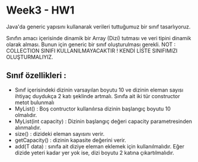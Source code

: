 # Week3 - HW1

Java'da generic yapısını kullanarak verileri tuttuğumuz bir sınıf tasarlıyoruz.

Sınıfın amacı içerisinde dinamik bir Array (Dizi) tutması ve veri tipini dinamik olarak alması. Bunun için generic bir sınıf oluşturulması gerekli.
NOT : COLLECTION SINIFI KULLANILMAYACAKTIR ! KENDİ LİSTE SINIFIMIZI OLUŞTURMALIYIZ.

## Sınıf özellikleri :
- Sınıf içerisindeki dizinin varsayılan boyutu 10 ve dizinin eleman sayısı ihtiyaç duydukça 2 katı şeklinde artmalı.
Sınıfa ait iki tür constructor metot bulunmalı
- MyList() : Boş contructor kullanılırsa dizinin başlangıç boyutu 10 olmalıdır.
- MyList(int capacity) : Dizinin başlangıç değeri capacity parametresinden alınmalıdır.
- size() : dizideki eleman sayısını verir.
- getCapacity() : dizinin kapasite değerini verir.
- add(T data) : sınıfa ait diziye eleman eklemek için kullanılmalıdır. Eğer dizide yeteri kadar yer yok ise, dizi boyutu 2 katına çıkartılmalıdır.